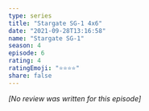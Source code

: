 ```yaml
---
type: series
title: "Stargate SG-1 4x6"
date: "2021-09-28T13:16:58"
name: "Stargate SG-1"
season: 4
episode: 6
rating: 4
ratingEmoji: "⭐️⭐️⭐️⭐️"
share: false
---
```


*[No review was written for this episode]*
